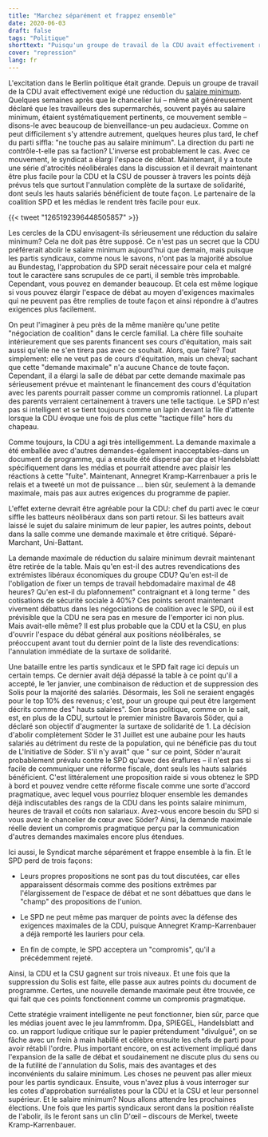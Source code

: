 ```yaml
---
title: "Marchez séparément et frappez ensemble"
date: 2020-06-03
draft: false
tags: "Politique"
shorttext: "Puisqu'un groupe de travail de la CDU avait effectivement réclamé une réduction du salaire minimum et cela après Merkel a parlé de systémiquement pertinent."
cover: "repression"
lang: fr
---
```


L'excitation dans le Berlin politique était grande. Depuis un groupe de travail de la CDU avait effectivement exigé une réduction du [salaire minimum](/static/downloads/200527-Gerhard-Bosch-Stellungnahme-fuer-Mindestlohnkommission-IAQ-03-2020pdf.pdf "Hohe Lohnsteigerungen ohne Beschäftigungsverluste - aber noch nicht jeder bekommt den Mindestlohn"). Quelques semaines après que le chancelier lui – même ait généreusement déclaré que les travailleurs des supermarchés, souvent payés au salaire minimum, étaient systématiquement pertinents, ce mouvement semble – disons-le avec beaucoup de bienveillance-un peu audacieux. Comme on peut difficilement s'y attendre autrement, quelques heures plus tard, le chef du parti siffla: "ne touche pas au salaire minimum". La direction du parti ne contrôle-t-elle pas sa faction? L'inverse est probablement le cas. Avec ce mouvement, le syndicat a élargi l'espace de débat. Maintenant, il y a toute une série d'atrocités néolibérales dans la discussion et il devrait maintenant être plus facile pour la CDU et la CSU de pousser à travers les points déjà prévus tels que surtout l'annulation complète de la surtaxe de solidarité, dont seuls les hauts salariés bénéficient de toute façon. Le partenaire de la coalition SPD et les médias le rendent très facile pour eux.

{{< tweet "1265192396448505857" >}}

Les cercles de la CDU envisagent-ils sérieusement une réduction du salaire minimum? Cela ne doit pas être supposé. Ce n'est pas un secret que la CDU préférerait abolir le salaire minimum aujourd'hui que demain, mais puisque les partis syndicaux, comme nous le savons, n'ont pas la majorité absolue au Bundestag, l'approbation du SPD serait nécessaire pour cela et malgré tout le caractère sans scrupules de ce parti, il semble très improbable. Cependant, vous pouvez en demander beaucoup. Et cela est même logique si vous pouvez élargir l'espace de débat au moyen d'exigences maximales qui ne peuvent pas être remplies de toute façon et ainsi répondre à d'autres exigences plus facilement.

On peut l'imaginer à peu près de la même manière qu'une petite "négociation de coalition" dans le cercle familial. La chère fille souhaite intérieurement que ses parents financent ses cours d'équitation, mais sait aussi qu'elle ne s'en tirera pas avec ce souhait. Alors, que faire? Tout simplement: elle ne veut pas de cours d'équitation, mais un cheval; sachant que cette "demande maximale" n'a aucune Chance de toute façon. Cependant, il a élargi la salle de débat par cette demande maximale pas sérieusement prévue et maintenant le financement des cours d'équitation avec les parents pourrait passer comme un compromis rationnel. La plupart des parents verraient certainement à travers une telle tactique. Le SPD n'est pas si intelligent et se tient toujours comme un lapin devant la file d'attente lorsque la CDU évoque une fois de plus cette "tactique fille" hors du chapeau.

Comme toujours, la CDU a agi très intelligemment. La demande maximale a été emballée avec d'autres demandes-également inacceptables-dans un document de programme, qui a ensuite été dispersé par dpa et Handelsblatt spécifiquement dans les médias et pourrait attendre avec plaisir les réactions à cette "fuite". Maintenant, Annegret Kramp-Karrenbauer a pris le relais et a tweeté un mot de puissance ... bien sûr, seulement à la demande maximale, mais pas aux autres exigences du programme de papier.

L'effet externe devrait être agréable pour la CDU: chef du parti avec le cœur siffle les batteurs néolibéraux dans son parti retour. Si les batteurs avait laissé le sujet du salaire minimum de leur papier, les autres points, debout dans la salle comme une demande maximale et être critiqué. Séparé-Marchant, Uni-Battant.

La demande maximale de réduction du salaire minimum devrait maintenant être retirée de la table. Mais qu'en est-il des autres revendications des extrémistes libéraux économiques du groupe CDU? Qu'en est-il de l'obligation de fixer un temps de travail hebdomadaire maximal de 48 heures? Qu'en est-il du plafonnement" contraignant et à long terme " des cotisations de sécurité sociale à 40%? Ces points seront maintenant vivement débattus dans les négociations de coalition avec le SPD, où il est prévisible que la CDU ne sera pas en mesure de l'emporter ici non plus. Mais avait-elle même? Il est plus probable que la CDU et la CSU, en plus d'ouvrir l'espace du débat général aux positions néolibérales, se préoccupent avant tout du dernier point de la liste des revendications: l'annulation immédiate de la surtaxe de solidarité.

Une bataille entre les partis syndicaux et le SPD fait rage ici depuis un certain temps. Ce dernier avait déjà dépassé la table à ce point qu'il a accepté, le 1er janvier, une combinaison de réduction et de suppression des Solis pour la majorité des salariés. Désormais, les Soli ne seraient engagés pour le top 10% des revenus; c'est, pour un groupe qui peut être largement décrits comme des" hauts salaires". Son bras politique, comme on le sait, est, en plus de la CDU, surtout le premier ministre Bavarois Söder, qui a déclaré son objectif d'augmenter la surtaxe de solidarité de 1. La décision d'abolir complètement Söder le 31 Juillet est une aubaine pour les hauts salariés au détriment du reste de la population, qui ne bénéficie pas du tout de L'Initiative de Söder. S'il n'y avait" que " sur ce point, Söder n'aurait probablement prévalu contre le SPD qu'avec des éraflures – il n'est pas si facile de communiquer une réforme fiscale, dont seuls les hauts salariés bénéficient. C'est littéralement une proposition raide si vous obtenez le SPD à bord et pouvez vendre cette réforme fiscale comme une sorte d'accord pragmatique, avec lequel vous pourriez bloquer ensemble les demandes déjà indiscutables des rangs de la CDU dans les points salaire minimum, heures de travail et coûts non salariaux. Avez-vous encore besoin du SPD si vous avez le chancelier de cœur avec Söder? Ainsi, la demande maximale réelle devient un compromis pragmatique perçu par la communication d'autres demandes maximales encore plus étendues.

Ici aussi, le Syndicat marche séparément et frappe ensemble à la fin. Et le SPD perd de trois façons:

  - Leurs propres propositions ne sont pas du tout discutées, car elles apparaissent désormais comme des positions extrêmes par l'élargissement de l'espace de débat et ne sont débattues que dans le "champ" des propositions de l'union.

  - Le SPD ne peut même pas marquer de points avec la défense des exigences maximales de la CDU, puisque Annegret Kramp-Karrenbauer a déjà remporté les lauriers pour cela.

  - En fin de compte, le SPD acceptera un "compromis", qu'il a précédemment rejeté.

Ainsi, la CDU et la CSU gagnent sur trois niveaux. Et une fois que la suppression du Solis est faite, elle passe aux autres points du document de programme. Certes, une nouvelle demande maximale peut être trouvée, ce qui fait que ces points fonctionnent comme un compromis pragmatique.

Cette stratégie vraiment intelligente ne peut fonctionner, bien sûr, parce que les médias jouent avec le jeu lammfromm. Dpa, SPIEGEL, Handelsblatt and co. un rapport ludique critique sur le papier prétendument "divulgué", on se fâche avec un frein à main habillé et célèbre ensuite les chefs de parti pour avoir rétabli l'ordre. Plus important encore, on est activement impliqué dans l'expansion de la salle de débat et soudainement ne discute plus du sens ou de la futilité de l'annulation du Solis, mais des avantages et des inconvénients du salaire minimum. Les choses ne peuvent pas aller mieux pour les partis syndicaux. Ensuite, vous n'avez plus à vous interroger sur les cotes d'approbation surréalistes pour la CDU et la CSU et leur personnel supérieur. Et le salaire minimum? Nous allons attendre les prochaines élections. Une fois que les partis syndicaux seront dans la position réaliste de l'abolir, ils le feront sans un clin D'œil – discours de Merkel, tweete Kramp-Karrenbauer.

